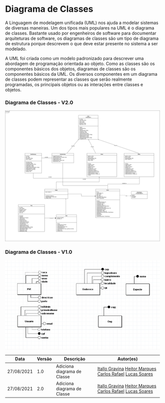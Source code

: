 # Diagrama de Classes
A Linguagem de modelagem unificada (UML) nos ajuda a modelar sistemas de diversas maneiras. Um dos tipos mais populares na UML é o diagrama de classes. Bastante usado por engenheiros de software para documentar arquiteturas de software, os diagramas de classes são um tipo de diagrama de estrutura porque descrevem o que deve estar presente no sistema a ser modelado.

A UML foi criada como um modelo padronizado para descrever uma abordagem de programação orientada ao objeto. Como as classes são os componentes básicos dos objetos, diagramas de classes são os componentes básicos da UML. Os diversos componentes em um diagrama de classes podem representar as classes que serão realmente programadas, os principais objetos ou as interações entre classes e objetos.

### Diagrama de Classes - V2.0
![image info](./_Diagram.png)
### Diagrama de Classes - V1.0
![image info](./18acf7b2-66dc-442b-9e7d-e572a3319a20.jpeg)


| Data | Versão | Descrição | Autor(es) |
|------|------|------|------|
|27/08/2021|1.0|Adiciona diagrama de Classe | [Itallo Gravina](https://github.com/itallogravina) [Heitor Marques](https://github.com/heitormsb) [Carlos Rafael](https://github.com/CarlosZoft) [Lucas Soares](https://github.com/lucaaassb)  |
|27/08/2021|2.0|Adiciona diagrama de Classe | [Itallo Gravina](https://github.com/itallogravina) [Heitor Marques](https://github.com/heitormsb) [Carlos Rafael](https://github.com/CarlosZoft) [Lucas Soares](https://github.com/lucaaassb)  |
